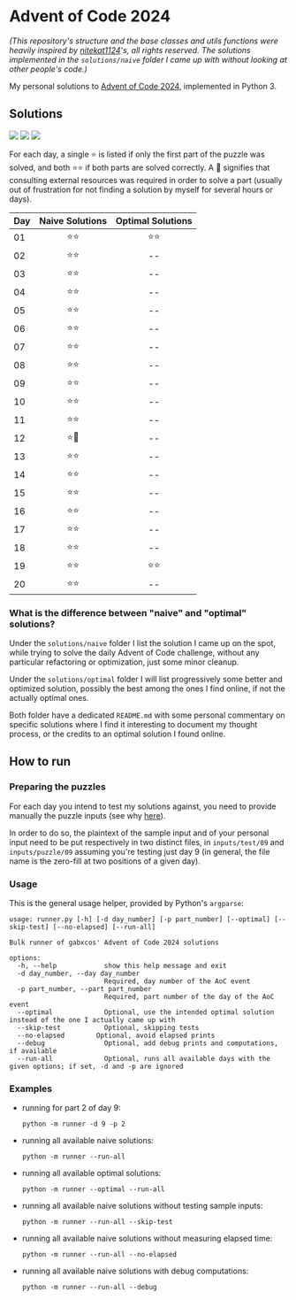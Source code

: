 # Advent of Code 2024

*(This repository's structure and the base classes and utils functions were heavily inspired by [nitekat1124](https://github.com/nitekat1124/advent-of-code-2024)'s, all rights reserved.
The solutions implemented in the `solutions/naive` folder I came up with without looking at other people's code.)*

My personal solutions to [Advent of Code 2024](https://adventofcode.com/2024/), implemented in Python 3.

## Solutions

![](https://img.shields.io/badge/days_completed_📅-20-blue)
![](https://img.shields.io/badge/stars_⭐-40-yellow)
![](https://img.shields.io/badge/half_stars_🌗-0-white)

For each day, a single ⭐ is listed if only the first part of the puzzle was solved, and both ⭐⭐ if both parts are solved correctly.
A 🌠 signifies that consulting external resources was required in order to solve a part (usually out of frustration for not finding a solution by myself for several hours or days).

| Day | Naive Solutions | Optimal Solutions |
|-----|:---------------:|:-----------------:|
| 01  |        ⭐⭐       |         ⭐⭐        |
| 02  |        ⭐⭐       |         --        |
| 03  |        ⭐⭐       |         --        |
| 04  |        ⭐⭐       |         --        |
| 05  |        ⭐⭐       |         --        |
| 06  |        ⭐⭐       |         --        |
| 07  |        ⭐⭐       |         --        |
| 08  |        ⭐⭐       |         --        |
| 09  |        ⭐⭐       |         --        |
| 10  |        ⭐⭐       |         --        |
| 11  |        ⭐⭐       |         --        |
| 12  |        ⭐🌠       |         --        |
| 13  |        ⭐⭐       |         --        |
| 14  |        ⭐⭐       |         --        |
| 15  |        ⭐⭐       |         --        |
| 16  |        ⭐⭐       |         --        |
| 17  |        ⭐⭐       |         --        |
| 18  |        ⭐⭐       |         --        |
| 19  |        ⭐⭐       |         ⭐⭐        |
| 20  |        ⭐⭐       |         --        |

### What is the difference between "naive" and "optimal" solutions?

Under the `solutions/naive` folder I list the solution I came up on the spot, while trying to solve the daily Advent of Code challenge, without any particular refactoring or optimization, just some minor cleanup.

Under the `solutions/optimal` folder I will list progressively some better and optimized solution, possibly the best among the ones I find online, if not the actually optimal ones.

Both folder have a dedicated `README.md` with some personal commentary on specific solutions where I find it interesting to document my thought process, or the credits to an optimal solution I found online.

## How to run

### Preparing the puzzles

For each day you intend to test my solutions against, you need to provide manually the puzzle inputs (see why [here](https://www.reddit.com/r/adventofcode/comments/zdz8qa/license_of_the_input_data/)).

In order to do so, the plaintext of the sample input and of your personal input need to be put respectively in two distinct files, in `inputs/test/09` and `inputs/puzzle/09` assuming you're testing just day 9 (in general, the file name is the zero-fill at two positions of a given day).

### Usage

This is the general usage helper, provided by Python's `argparse`:

```
usage: runner.py [-h] [-d day_number] [-p part_number] [--optimal] [--skip-test] [--no-elapsed] [--run-all]

Bulk runner of gabxcos' Advent of Code 2024 solutions

options:
  -h, --help            show this help message and exit
  -d day_number, --day day_number
                        Required, day number of the AoC event
  -p part_number, --part part_number
                        Required, part number of the day of the AoC event
  --optimal             Optional, use the intended optimal solution instead of the one I actually came up with
  --skip-test           Optional, skipping tests
  --no-elapsed        Optional, avoid elapsed prints
  --debug               Optional, add debug prints and computations, if available
  --run-all             Optional, runs all available days with the given options; if set, -d and -p are ignored
```

### Examples

- running for part 2 of day 9:

    ```python -m runner -d 9 -p 2```

- running all available naive solutions:

    ```python -m runner --run-all```

- running all available optimal solutions:

    ```python -m runner --optimal --run-all```

- running all available naive solutions without testing sample inputs:

    ```python -m runner --run-all --skip-test```

- running all available naive solutions without measuring elapsed time:

    ```python -m runner --run-all --no-elapsed```

- running all available naive solutions with debug computations:

    ```python -m runner --run-all --debug```